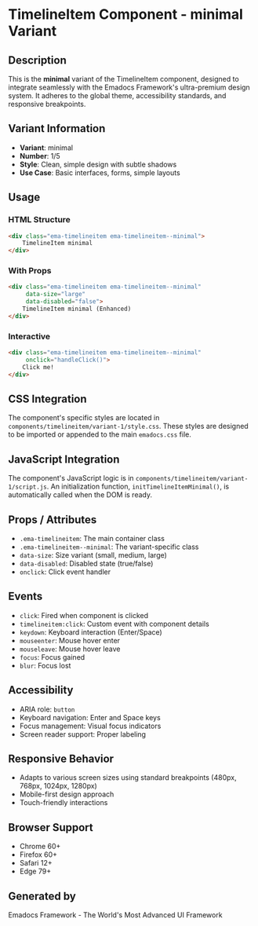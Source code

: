 # TimelineItem Component - minimal Variant

## Description
This is the **minimal** variant of the TimelineItem component, designed to integrate seamlessly with the Emadocs Framework's ultra-premium design system. It adheres to the global theme, accessibility standards, and responsive breakpoints.

## Variant Information
- **Variant**: minimal
- **Number**: 1/5
- **Style**: Clean, simple design with subtle shadows
- **Use Case**: Basic interfaces, forms, simple layouts

## Usage

### HTML Structure
```html
<div class="ema-timelineitem ema-timelineitem--minimal">
    TimelineItem minimal
</div>
```

### With Props
```html
<div class="ema-timelineitem ema-timelineitem--minimal" 
     data-size="large" 
     data-disabled="false">
    TimelineItem minimal (Enhanced)
</div>
```

### Interactive
```html
<div class="ema-timelineitem ema-timelineitem--minimal" 
     onclick="handleClick()">
    Click me!
</div>
```

## CSS Integration
The component's specific styles are located in `components/timelineitem/variant-1/style.css`. These styles are designed to be imported or appended to the main `emadocs.css` file.

## JavaScript Integration
The component's JavaScript logic is in `components/timelineitem/variant-1/script.js`. An initialization function, `initTimelineItemMinimal()`, is automatically called when the DOM is ready.

## Props / Attributes
- `.ema-timelineitem`: The main container class
- `.ema-timelineitem--minimal`: The variant-specific class
- `data-size`: Size variant (small, medium, large)
- `data-disabled`: Disabled state (true/false)
- `onclick`: Click event handler

## Events
- `click`: Fired when component is clicked
- `timelineitem:click`: Custom event with component details
- `keydown`: Keyboard interaction (Enter/Space)
- `mouseenter`: Mouse hover enter
- `mouseleave`: Mouse hover leave
- `focus`: Focus gained
- `blur`: Focus lost

## Accessibility
- ARIA role: `button`
- Keyboard navigation: Enter and Space keys
- Focus management: Visual focus indicators
- Screen reader support: Proper labeling

## Responsive Behavior
- Adapts to various screen sizes using standard breakpoints (480px, 768px, 1024px, 1280px)
- Mobile-first design approach
- Touch-friendly interactions

## Browser Support
- Chrome 60+
- Firefox 60+
- Safari 12+
- Edge 79+

## Generated by
Emadocs Framework - The World's Most Advanced UI Framework
